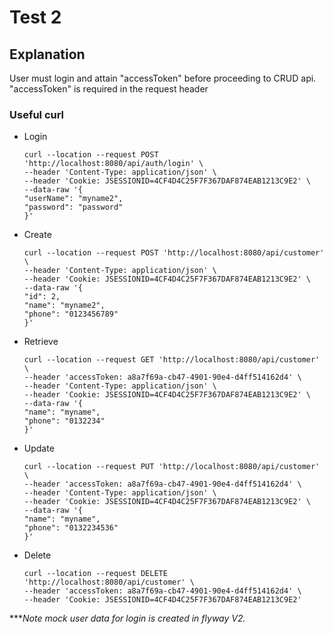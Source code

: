 # Test 2
## Explanation
User must login and attain "accessToken" before proceeding to CRUD api.
"accessToken" is required in the request header

### Useful curl
- Login
  ```
  curl --location --request POST 'http://localhost:8080/api/auth/login' \
  --header 'Content-Type: application/json' \
  --header 'Cookie: JSESSIONID=4CF4D4C25F7F367DAF874EAB1213C9E2' \
  --data-raw '{
  "userName": "myname2",
  "password": "password"
  }'
  ```
- Create
  ```
  curl --location --request POST 'http://localhost:8080/api/customer' \
  --header 'Content-Type: application/json' \
  --header 'Cookie: JSESSIONID=4CF4D4C25F7F367DAF874EAB1213C9E2' \
  --data-raw '{
  "id": 2,
  "name": "myname2",
  "phone": "0123456789"
  }'
  ```
- Retrieve
  ```
  curl --location --request GET 'http://localhost:8080/api/customer' \
  --header 'accessToken: a8a7f69a-cb47-4901-90e4-d4ff514162d4' \
  --header 'Content-Type: application/json' \
  --header 'Cookie: JSESSIONID=4CF4D4C25F7F367DAF874EAB1213C9E2' \
  --data-raw '{
  "name": "myname",
  "phone": "0132234"
  }'
  ```
- Update
  ```
  curl --location --request PUT 'http://localhost:8080/api/customer' \
  --header 'accessToken: a8a7f69a-cb47-4901-90e4-d4ff514162d4' \
  --header 'Content-Type: application/json' \
  --header 'Cookie: JSESSIONID=4CF4D4C25F7F367DAF874EAB1213C9E2' \
  --data-raw '{
  "name": "myname",
  "phone": "0132234536"
  }'
  ```
- Delete
  ```
  curl --location --request DELETE 'http://localhost:8080/api/customer' \
  --header 'accessToken: a8a7f69a-cb47-4901-90e4-d4ff514162d4' \
  --header 'Cookie: JSESSIONID=4CF4D4C25F7F367DAF874EAB1213C9E2'
  ```
  
****Note
mock user data for login is created in flyway V2.*